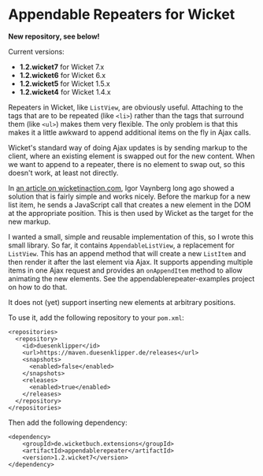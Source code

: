 # Appendable Repeaters for Wicket

**New repository, see below!**

Current versions:
 - **1.2.wicket7** for Wicket 7.x
 - **1.2.wicket6** for Wicket 6.x
 - **1.2.wicket5** for Wicket 1.5.x
 - **1.2.wicket4** for Wicket 1.4.x

Repeaters in Wicket, like `ListView`, are obviously useful. Attaching to the tags that are to be repeated (like `<li>`) rather than the tags that surround them (like `<ul>`) makes them very flexible. The only problem is that this makes it a little awkward to append additional items on the fly in Ajax calls.

Wicket's standard way of doing Ajax updates is by sending markup to the client, where an existing element is swapped out for the new content. When we want to append to a repeater, there is no element to swap out, so this doesn't work, at least not directly.

In [an article on wicketinaction.com](http://wicketinaction.com/2008/10/repainting-only-newly-created-repeater-items-via-ajax/), Igor Vaynberg long ago showed a solution that is fairly simple and works nicely. Before the markup for a new list item, he sends a JavaScript call that creates a new element in the DOM at the appropriate position. This is then used by Wicket as the target for the new markup.

I wanted a small, simple and reusable implementation of this, so I wrote this small library. So far, it contains `AppendableListView`, a replacement for `ListView`. This has an append method that will create a new `ListItem` and then render it after the last element via Ajax. It supports appending multiple items in one Ajax request and provides an `onAppendItem` method to allow animating the new elements. See the appendablerepeater-examples project on how to do that.

It does not (yet) support inserting new elements at arbitrary positions.

To use it, add the following repository to your `pom.xml`:

    <repositories>
      <repository>
        <id>duesenklipper</id>
        <url>https://maven.duesenklipper.de/releases</url>
        <snapshots>
          <enabled>false</enabled>
        </snapshots>
        <releases>
          <enabled>true</enabled>
        </releases>
      </repository>
    </repositories>

Then add the following dependency:

    <dependency>
        <groupId>de.wicketbuch.extensions</groupId>
        <artifactId>appendablerepeater</artifactId>
        <version>1.2.wicket7</version>
    </dependency>

